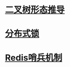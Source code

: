 # [二叉树形态推导](https://coinshine.github.io/二叉树形态推导)
# [分布式锁](https://coinshine.github.io/分布式锁)
# [Redis哨兵机制](https://github.com/CoinShine/coinshine.github.io/blob/master/Redis%E5%93%A8%E5%85%B5%E6%9C%BA%E5%88%B6.md)

